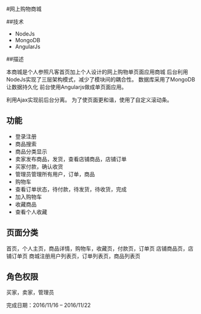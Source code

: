 
#网上购物商城

##技术
 - NodeJs
 - MongoDB
 - AngularJs

##描述

本商城是个人参照凡客首页加上个人设计的网上购物单页面应用商城 后台利用NodeJs实现了三层架构模式，减少了模块间的耦合性。
数据库采用了MongoDB让数据持久化
前台使用Angularjs做成单页面应用。

利用Ajax实现前后台分离。
为了使页面更和谐，使用了自定义滚动条。

## 功能

 - 登录注册
 - 商品搜索
 - 商品分类显示
 - 卖家发布商品，发货，查看店铺商品，店铺订单
 - 买家付款，确认收货
 - 管理员管理所有用户，订单，商品
 - 购物车
 - 查看订单状态，待付款，待发货，待收货，完成
 - 加入购物车
 - 收藏商品
 - 查看个人收藏


## 页面分类
首页，个人主页，商品详情，购物车，收藏页，付款页，订单页
店铺商品页，店铺订单页
商城注册用户列表页，订单列表页，商品列表页

## 角色权限
买家，卖家，管理员

完成日期：2016/11/16 – 2016/11/22